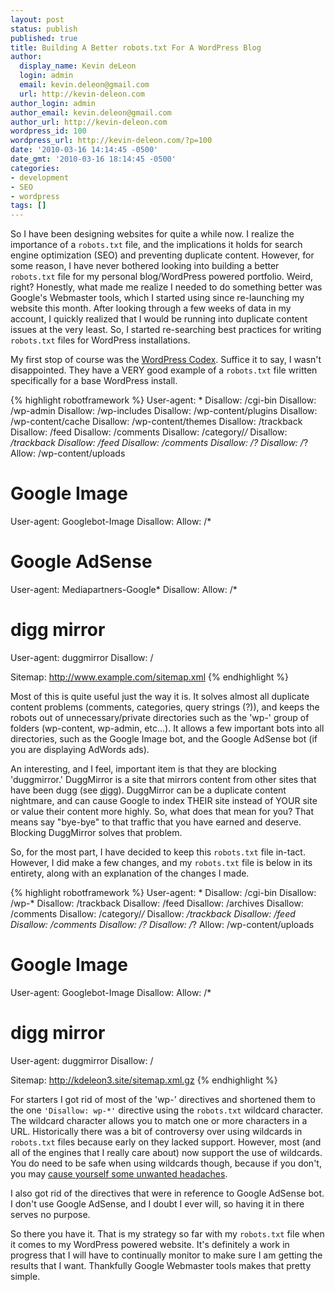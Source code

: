 ```yaml
---
layout: post
status: publish
published: true
title: Building A Better robots.txt For A WordPress Blog
author:
  display_name: Kevin deLeon
  login: admin
  email: kevin.deleon@gmail.com
  url: http://kevin-deleon.com
author_login: admin
author_email: kevin.deleon@gmail.com
author_url: http://kevin-deleon.com
wordpress_id: 100
wordpress_url: http://kevin-deleon.com/?p=100
date: '2010-03-16 14:14:45 -0500'
date_gmt: '2010-03-16 18:14:45 -0500'
categories:
- development
- SEO
- wordpress
tags: []
---
```

So I have been designing websites for quite a while now. I realize the importance of a `robots.txt` file, and the implications it holds for search engine optimization (SEO) and preventing duplicate content. However, for some reason, I have never bothered looking into building a better `robots.txt` file for my personal blog/WordPress powered portfolio. Weird, right? Honestly, what made me realize I needed to do something better was Google's Webmaster tools, which I started using since re-launching my website this month. After looking through a few weeks of data in my account, I quickly realized that I would be running into duplicate content issues at the very least. So, I started re-searching best practices for writing `robots.txt` files for WordPress installations.

My first stop of course was the [WordPress Codex](http://codex.wordpress.org/Search_Engine_Optimization_for_WordPress). Suffice it to say, I wasn't disappointed. They have a VERY good example of a `robots.txt` file written specifically for a base WordPress install.

{% highlight robotframework %}
User-agent: *
Disallow: /cgi-bin
Disallow: /wp-admin
Disallow: /wp-includes
Disallow: /wp-content/plugins
Disallow: /wp-content/cache
Disallow: /wp-content/themes
Disallow: /trackback
Disallow: /feed
Disallow: /comments
Disallow: /category/*/*
Disallow: */trackback
Disallow: */feed
Disallow: */comments
Disallow: /*?*
Disallow: /*?
Allow: /wp-content/uploads

# Google Image
User-agent: Googlebot-Image
Disallow:
Allow: /*

# Google AdSense
User-agent: Mediapartners-Google*
Disallow:
Allow: /*

# digg mirror
User-agent: duggmirror
Disallow: /

Sitemap: http://www.example.com/sitemap.xml
{% endhighlight %}

Most of this is quite useful just the way it is. It solves almost all duplicate content problems (comments, categories, query strings (?)), and keeps the robots out of unnecessary/private directories such as the 'wp-' group of folders (wp-content, wp-admin, etc...). It allows a few important bots into all directories, such as the Google Image bot, and the Google AdSense bot (if you are displaying AdWords ads).

An interesting, and I feel, important item is that they are blocking 'duggmirror.' DuggMirror is a site that mirrors content from other sites that have been dugg (see [digg](http://www.digg.com)). DuggMirror can be a duplicate content nightmare, and can cause Google to index THEIR site instead of YOUR site or value their content more highly. So, what does that mean for you? That means say "bye-bye" to that traffic that you have earned and deserve. Blocking DuggMirror solves that problem.

So, for the most part, I have decided to keep this `robots.txt` file in-tact. However, I did make a few changes, and my `robots.txt` file is below in its entirety, along with an explanation of the changes I made.

{% highlight robotframework %}
User-agent: *
Disallow: /cgi-bin
Disallow: /wp-*
Disallow: /trackback
Disallow: /feed
Disallow: /archives
Disallow: /comments
Disallow: /category/*/*
Disallow: */trackback
Disallow: */feed
Disallow: */comments
Disallow: /*?*
Disallow: /*?
Allow: /wp-content/uploads

# Google Image
User-agent: Googlebot-Image
Disallow:
Allow: /*

# digg mirror
User-agent: duggmirror
Disallow: /

Sitemap: http://kdeleon3.site/sitemap.xml.gz
{% endhighlight %}

For starters I got rid of most of the 'wp-' directives and shortened them to the one `'Disallow: wp-*'` directive using the `robots.txt` wildcard character. The wildcard character allows you to match one or more characters in a URL. Historically there was a bit of controversy over using wildcards in `robots.txt` files because early on they lacked support. However, most (and all of the engines that I really care about) now support the use of wildcards. You do need to be safe when using wildcards though, because if you don't, you may [cause yourself some unwanted headaches](http://www.seobook.com/archives/002361.shtml).

I also got rid of the directives that were in reference to Google AdSense bot. I don't use Google AdSense, and I doubt I ever will, so having it in there serves no purpose.

So there you have it. That is my strategy so far with my `robots.txt` file when it comes to my WordPress powered website. It's definitely a work in progress that I will have to continually monitor to make sure I am getting the results that I want. Thankfully Google Webmaster tools makes that pretty simple.

